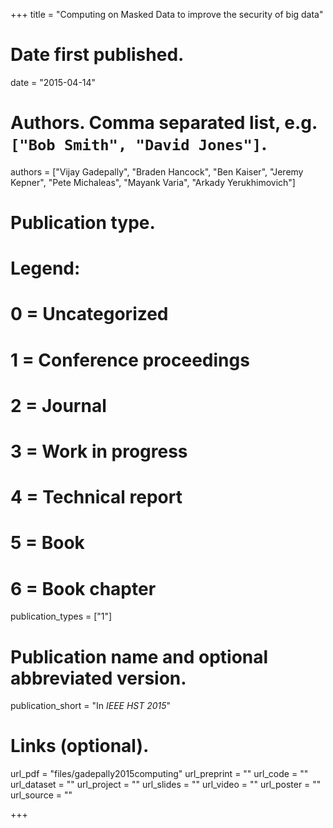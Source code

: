 +++
title = "Computing on Masked Data to improve the security of big data"

# Date first published.
date = "2015-04-14"

# Authors. Comma separated list, e.g. `["Bob Smith", "David Jones"]`.
authors = ["Vijay Gadepally", "Braden Hancock", "Ben Kaiser", "Jeremy Kepner", "Pete Michaleas", "Mayank Varia", "Arkady Yerukhimovich"]

# Publication type.
# Legend:
# 0 = Uncategorized
# 1 = Conference proceedings
# 2 = Journal
# 3 = Work in progress
# 4 = Technical report
# 5 = Book
# 6 = Book chapter
publication_types = ["1"]

# Publication name and optional abbreviated version.
publication_short = "In *IEEE HST 2015*"

# Links (optional).
url_pdf = "files/gadepally2015computing"
url_preprint = ""
url_code = ""
url_dataset = ""
url_project = ""
url_slides = ""
url_video = ""
url_poster = ""
url_source = ""

+++